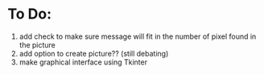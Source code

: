 # To Do:
1. add check to make sure message will fit in the number of pixel found in the picture
2. add option to create picture?? (still debating)
3. make graphical interface using Tkinter
